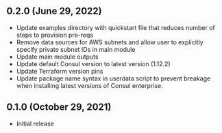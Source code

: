 ## 0.2.0 (June 29, 2022)

* Update examples directory with quickstart file that reduces number of steps to provision pre-reqs
* Remove data sources for AWS subnets and allow user to explicitly specify
  private subnet IDs in main module
* Update main module outputs
* Update default Consul version to latest version (1.12.2)
* Update Terraform version pins
* Update package name syntax in userdata script to prevent breakage when installing latest versions of Consul enterprise.

## 0.1.0 (October 29, 2021)

* Initial release
